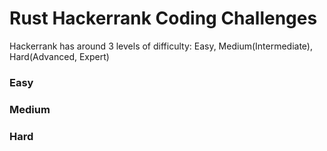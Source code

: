 # Rust Hackerrank Coding Challenges
Hackerrank has around 3 levels of difficulty: Easy, Medium(Intermediate), Hard(Advanced, Expert)

### Easy

### Medium

### Hard